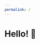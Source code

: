 ```yaml
---
permalink: /
---
```


# Hello! 🍃

<canvas id="canvas"></canvas>
<script type="text/javascript" src="{{ base }}/static/scripts.js?{{ site.time | date: '%s%N' }}"></script>
